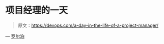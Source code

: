 # 项目经理的一天

> 原文：<https://devops.com/a-day-in-the-life-of-a-project-manager/>

— [罗尔泊](https://devops.com/author/breselman/)